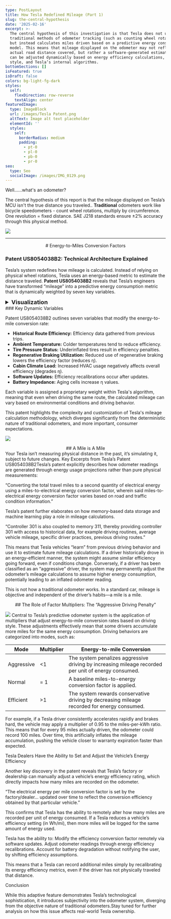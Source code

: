 ```yaml
---
type: PostLayout
title: How Tesla Redefined Mileage (Part 1)
slug: the-central-hypothesis
date: '2025-02-16'
excerpt: >-
  The central hypothesis of this investigation is that Tesla does not use
  traditional methods of odometer tracking (such as counting wheel rotations)
  but instead calculates miles driven based on a predictive energy consumption
  model. This means that mileage displayed on the odometer may not reflect the
  actual road distance covered, but rather a software-generated estimation that
  can be adjusted dynamically based on energy efficiency calculations, driving
  style, and Tesla’s internal algorithms.
bottomSections: []
isFeatured: true
isDraft: false
colors: bg-light-fg-dark
styles:
  self:
    flexDirection: row-reverse
    textAlign: center
featuredImage:
  type: ImageBlock
  url: /images/Tesla Patent.png
  altText: Image alt text placeholder
  elementId: ''
  styles:
    self:
      borderRadius: medium
      padding:
        - pt-0
        - pl-0
        - pb-0
        - pr-0
seo:
  type: Seo
  socialImage: /images/IMG_0129.png
---
```

Well......what's an odometer?

The central hypothesis of this report is that the mileage displayed on Tesla’s MCU isn't the true distance you traveled.. **Traditional** odometers work like bicycle speedometers - count wheel rotations, multiply by circumference. One revolution = fixed distance. SAE J218 standards ensure ±2% accuracy through this physical method.

![](/images/IMG_1270.jpeg)

***

<div style="text-align: center"># Energy-to-Miles Conversion Factors</div>

### Patent US8054038B2: Technical Architecture Explained

Tesla’s system redefines how mileage is calculated. Instead of relying on physical wheel rotations, Tesla uses an energy-based metric to estimate the distance traveled. **Patent US8054038B2** reveals that Tesla’s engineers have transformed “mileage” into a predictive energy consumption metric that is dynamically weighted by seven key variables.

<details>
  <summary style="cursor: pointer; font-size: 18px; font-weight: bold;">Visualization </summary>

<div style="margin: 20px auto; text-align: center;">
  <svg viewBox="0 0 1000 400" style="width: 100%; max-width: 900px; height: auto; background: #fff; border: 1px solid #ddd; border-radius: 10px; box-shadow: 0 4px 12px rgba(0,0,0,0.1);">
    <defs>
      <style type="text/css">
        <![CDATA[
          .box { transition: transform 0.3s, fill 0.3s; cursor: pointer; }
          .box:hover { transform: scale(1.05); }
          .arrow { stroke: #34495e; stroke-width: 2; }
          .label { font-family: "Segoe UI", sans-serif; font-size: 14px; fill: #fff; }
          .label-dark { fill: #fff; }
        ]]>
      </style>
      <marker id="arrowhead3" markerWidth="10" markerHeight="7" refX="10" refY="3.5" orient="auto">
        <polygon points="0 0, 10 3.5, 0 7" fill="#34495e" />
      </marker>
      <linearGradient id="gradEnergy3" x1="0" y1="0" x2="1" y2="0">
        <stop offset="0%" stop-color="#6a11cb"/>
        <stop offset="100%" stop-color="#2575fc"/>
      </linearGradient>
      <linearGradient id="gradEquation3" x1="0" y1="0" x2="1" y2="0">
        <stop offset="0%" stop-color="#43cea2"/>
        <stop offset="100%" stop-color="#185a9d"/>
      </linearGradient>
      <linearGradient id="gradMiles3" x1="0" y1="0" x2="1" y2="0">
        <stop offset="0%" stop-color="#ff9a9e"/>
        <stop offset="100%" stop-color="#fad0c4"/>
      </linearGradient>
    </defs>

```
<!-- Energy Consumed -->
<rect class="box" x="30" y="50" width="220" height="60" fill="url(#gradEnergy3)" stroke="#2575fc" stroke-width="2" rx="10"/>
<text x="140" y="85" text-anchor="middle" class="label label-dark" font-weight="bold">Energy Consumed</text>
<text x="140" y="105" text-anchor="middle" class="label label-dark">(kWh)</text>

<!-- Equation -->
<rect class="box" x="280" y="50" width="340" height="60" fill="url(#gradEquation3)" stroke="#185a9d" stroke-width="2" rx="10"/>
<text x="450" y="85" text-anchor="middle" class="label label-dark" font-weight="bold">Mileage = Energy / (BaseEff. × η)</text>

<!-- Odometer Miles -->
<rect class="box" x="640" y="50" width="220" height="60" fill="url(#gradMiles3)" stroke="#e91e63" stroke-width="2" rx="10"/>
<text x="750" y="85" text-anchor="middle" class="label label-dark" font-weight="bold">Odometer Miles</text>

<!-- Arrows -->
<line class="arrow" x1="250" y1="80" x2="280" y2="80" marker-end="url(#arrowhead3)"/>
<line class="arrow" x1="620" y1="80" x2="640" y2="80" marker-end="url(#arrowhead3)"/>

<!-- Dynamic Efficiency Factor -->
<rect class="box" x="390" y="140" width="220" height="50" fill="#ffcc80" stroke="#fb8c00" stroke-width="2" rx="10"/>
<text x="500" y="170" text-anchor="middle" class="label label-dark" font-weight="bold">Dynamic Efficiency Factor (η)</text>
<line class="arrow" x1="450" y1="110" x2="500" y2="140" marker-end="url(#arrowhead3)"/>

<!-- Dynamic Factors (Icons/Labels) -->
<rect class="box" x="50" y="240" width="200" height="40" fill="#95a5a6" stroke="#7f8c8d" stroke-width="2" rx="8"/>
<text x="150" y="265" text-anchor="middle" class="label" font-weight="bold">Historical Route</text>

<rect class="box" x="280" y="240" width="200" height="40" fill="#95a5a6" stroke="#7f8c8d" stroke-width="2" rx="8"/>
<text x="380" y="265" text-anchor="middle" class="label" font-weight="bold">Ambient Temp</text>

<rect class="box" x="510" y="240" width="200" height="40" fill="#95a5a6" stroke="#7f8c8d" stroke-width="2" rx="8"/>
<text x="610" y="265" text-anchor="middle" class="label" font-weight="bold">Tire Pressure</text>

<rect class="box" x="50" y="300" width="200" height="40" fill="#95a5a6" stroke="#7f8c8d" stroke-width="2" rx="8"/>
<text x="150" y="325" text-anchor="middle" class="label" font-weight="bold">Regen Braking</text>

<rect class="box" x="280" y="300" width="200" height="40" fill="#95a5a6" stroke="#7f8c8d" stroke-width="2" rx="8"/>
<text x="380" y="325" text-anchor="middle" class="label" font-weight="bold">Cabin Climate</text>

<rect class="box" x="510" y="300" width="200" height="40" fill="#95a5a6" stroke="#7f8c8d" stroke-width="2" rx="8"/>
<text x="610" y="325" text-anchor="middle" class="label" font-weight="bold">Software Updates</text>

<rect class="box" x="280" y="360" width="200" height="40" fill="#95a5a6" stroke="#7f8c8d" stroke-width="2" rx="8"/>
<text x="380" y="385" text-anchor="middle" class="label" font-weight="bold">Battery Impedance</text>

<!-- Connecting Arrows from Dynamic Efficiency Factor -->
<line class="arrow" x1="500" y1="190" x2="150" y2="240" marker-end="url(#arrowhead3)"/>
<line class="arrow" x1="500" y1="190" x2="380" y2="240" marker-end="url(#arrowhead3)"/>
<line class="arrow" x1="500" y1="190" x2="610" y2="240" marker-end="url(#arrowhead3)"/>
<line class="arrow" x1="500" y1="190" x2="150" y2="300" marker-end="url(#arrowhead3)"/>
<line class="arrow" x1="500" y1="190" x2="380" y2="300" marker-end="url(#arrowhead3)"/>
<line class="arrow" x1="500" y1="190" x2="610" y2="300" marker-end="url(#arrowhead3)"/>
<line class="arrow" x1="500" y1="190" x2="380" y2="360" marker-end="url(#arrowhead3)"/>
```

  </svg>
</div>

</details>
### Key Dynamic Variables

Patent US8054038B2 outlines seven variables that modify the energy-to-mile conversion rate:

*   **Historical Route Efficiency:** Efficiency data gathered from previous trips.
*   **Ambient Temperature:** Colder temperatures tend to reduce efficiency.
*   **Tire Pressure Status:** Underinflated tires result in efficiency penalties.
*   **Regenerative Braking Utilization:** Reduced use of regenerative braking lowers the efficiency factor (reduces η).
*   **Cabin Climate Load:** Increased HVAC usage negatively affects overall efficiency (degrades η).
*   **Software Updates:** Efficiency recalibrations occur after updates.
*   **Battery Impedance:** Aging cells increase η values.

Each variable is assigned a proprietary weight within Tesla's algorithm, meaning that even when driving the same route, the calculated mileage can vary based on environmental conditions and driving behavior.

This patent highlights the complexity and customization of Tesla's mileage calculation methodology, which diverges significantly from the deterministic nature of traditional odometers, and more important, consumer expectations.

![](/images/IMG_1247.png)

<div style="text-align: center">## A Mile is A Mile</div>

<div style="text-align: left">Your Tesla isn’t measuring physical distance in the past, it’s simulating it, subject to future changes.
Key Excerpts from Tesla’s Patent US8054038B2Tesla’s patent explicitly describes how odometer readings are generated through energy usage projections rather than pure physical measurements:</div>

“Converting the total travel miles to a second quantity of electrical energy using a miles-to-electrical energy conversion factor, wherein said miles-to-electrical energy conversion factor varies based on road and traffic condition information.”

Tesla’s patent further elaborates on how memory-based data storage and machine learning play a role in mileage calculations.

“Controller 301 is also coupled to memory 311, thereby providing controller 301 with access to historical data, for example driving routines, average vehicle mileage, specific driver practices, previous driving routes.”

This means that Tesla vehicles “learn” from previous driving behavior and use it to estimate future mileage calculations. If a driver historically drove in an energy-efficient manner, the system might assume similar efficiency going forward, even if conditions change. Conversely, if a driver has been classified as an “aggressive” driver, the system may permanently adjust the odometer’s mileage calculations to assume higher energy consumption, potentially leading to an inflated odometer reading.

This is not how a traditional odometer works. In a standard car, mileage is objective and independent of the driver’s habits—a mile is a mile.

<div style="text-align: center">## The Role of Factor Multipliers: The “Aggressive Driving Penalty”</div>

![](/images/IMG_1271.jpeg)
Central to Tesla’s predictive odometer system is the application of multipliers that adjust energy-to-mile conversion rates based on driving style. These adjustments effectively mean that some drivers accumulate more miles for the same energy consumption. Driving behaviors are categorized into modes, such as:

| Mode       | Multiplier | Energy-to-mile Conversion                                                                           |
| ---------- | ---------- | --------------------------------------------------------------------------------------------------- |
| Aggressive | <1         | The system penalizes aggressive driving by increasing mileage recorded per unit of energy consumed. |
| Normal     | = 1        | A baseline miles-to-energy conversion factor is applied.                                            |
| Efficient  | >1         | The system rewards conservative driving by decreasing mileage recorded for energy consumed.         |

For example, if a Tesla driver consistently accelerates rapidly and brakes hard, the vehicle may apply a multiplier of 0.95 to the miles-per-kWh ratio. This means that for every 95 miles actually driven, the odometer could record 100 miles. Over time, this artificially inflates the mileage accumulation, pushing the vehicle closer to warranty expiration faster than expected.

Tesla Dealers Have the Ability to Set and Adjust the Vehicle’s Energy Efficiency

Another key discovery in the patent reveals that Tesla’s factory or dealership can manually adjust a vehicle’s energy efficiency rating, which directly impacts how many miles are recorded on the odometer.

“The electrical energy per mile conversion factor is set by the factory/dealer… updated over time to reflect the conversion efficiency obtained by that particular vehicle.”

This confirms that Tesla has the ability to remotely alter how many miles are recorded per unit of energy consumed. If a Tesla reduces a vehicle’s efficiency setting (in Wh/mi), then more miles will be logged for the same amount of energy used.

Tesla has the ability to: Modify the efficiency conversion factor remotely via software updates. Adjust odometer readings through energy efficiency recalibrations. Account for battery degradation without notifying the user, by shifting efficiency assumptions.

This means that a Tesla can record additional miles simply by recalibrating its energy efficiency metrics, even if the driver has not physically traveled that distance.

Conclusion

While this adaptive feature demonstrates Tesla’s technological sophistication, it introduces subjectivity into the odometer system, diverging from the objective nature of traditional odometers.Stay tuned for further analysis on how this issue affects real-world Tesla ownership.

```
```
